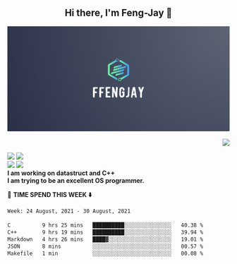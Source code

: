 <h2 align="center"> Hi there, I'm Feng-Jay 👋 </h2>  

![](https://github.com/Feng-Jay/DataStruct/blob/master/Image/1.png)  

<img align="right" src="https://github-readme-stats.vercel.app/api?username=Feng-Jay&show_icons=true&icon_color=CE1D2D&text_color=718096&bg_color=ffffff&hide_title=true" />


&emsp;

![](https://visitor-badge.glitch.me/badge?page_id=Feng-Jay.readme)
![](https://img.shields.io/badge/Concentrate-Cpp-blue)  
![](https://img.shields.io/badge/Rust-primer-orange)
![](https://img.shields.io/badge/Target-OS-9cf)  
**I am working on datastruct and C++**  
**I am trying to be an excellent OS programmer.**  


📘 **TIME SPEND THIS WEEK ⬇️**
<!--START_SECTION:waka-->
```text
Week: 24 August, 2021 - 30 August, 2021

C          9 hrs 25 mins   ██████████░░░░░░░░░░░░░░░   40.38 % 
C++        9 hrs 19 mins   ██████████░░░░░░░░░░░░░░░   39.94 % 
Markdown   4 hrs 26 mins   ████▓░░░░░░░░░░░░░░░░░░░░   19.01 % 
JSON       8 mins          ░░░░░░░░░░░░░░░░░░░░░░░░░   00.57 % 
Makefile   1 min           ░░░░░░░░░░░░░░░░░░░░░░░░░   00.08 % 
```
<!--END_SECTION:waka-->
